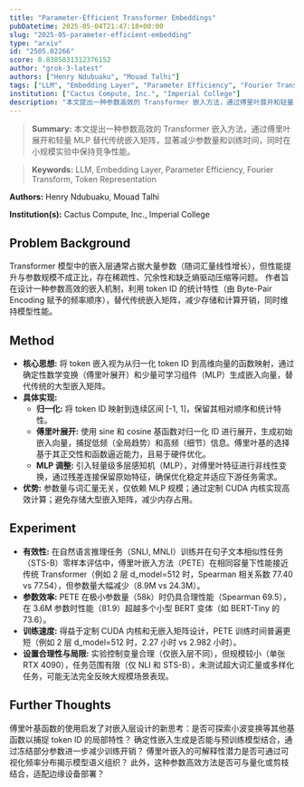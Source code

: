 ```yaml
---
title: "Parameter-Efficient Transformer Embeddings"
pubDatetime: 2025-05-04T21:47:18+00:00
slug: "2025-05-parameter-efficient-embedding"
type: "arxiv"
id: "2505.02266"
score: 0.8385831312376152
author: "grok-3-latest"
authors: ["Henry Ndubuaku", "Mouad Talhi"]
tags: ["LLM", "Embedding Layer", "Parameter Efficiency", "Fourier Transform", "Token Representation"]
institution: ["Cactus Compute, Inc.", "Imperial College"]
description: "本文提出一种参数高效的 Transformer 嵌入方法，通过傅里叶展开和轻量 MLP 替代传统嵌入矩阵，显著减少参数量和训练时间，同时在小规模实验中保持竞争性能。"
---
```


> **Summary:** 本文提出一种参数高效的 Transformer 嵌入方法，通过傅里叶展开和轻量 MLP 替代传统嵌入矩阵，显著减少参数量和训练时间，同时在小规模实验中保持竞争性能。 

> **Keywords:** LLM, Embedding Layer, Parameter Efficiency, Fourier Transform, Token Representation

**Authors:** Henry Ndubuaku, Mouad Talhi

**Institution(s):** Cactus Compute, Inc., Imperial College


## Problem Background

Transformer 模型中的嵌入层通常占据大量参数（随词汇量线性增长），但性能提升与参数规模不成正比，存在稀疏性、冗余性和缺乏熵驱动压缩等问题。
作者旨在设计一种参数高效的嵌入机制，利用 token ID 的统计特性（由 Byte-Pair Encoding 赋予的频率顺序），替代传统嵌入矩阵，减少存储和计算开销，同时维持模型性能。

## Method

*   **核心思想:** 将 token 嵌入视为从归一化 token ID 到高维向量的函数映射，通过确定性数学变换（傅里叶展开）和少量可学习组件（MLP）生成嵌入向量，替代传统的大型嵌入矩阵。
*   **具体实现:**
    *   **归一化:** 将 token ID 映射到连续区间 [-1, 1]，保留其相对顺序和统计特性。
    *   **傅里叶展开:** 使用 sine 和 cosine 基函数对归一化 ID 进行展开，生成初始嵌入向量，捕捉低频（全局趋势）和高频（细节）信息。傅里叶基的选择基于其正交性和函数逼近能力，且易于硬件优化。
    *   **MLP 调整:** 引入轻量级多层感知机（MLP），对傅里叶特征进行非线性变换，通过残差连接保留原始特征，确保优化稳定并适应下游任务需求。
*   **优势:** 参数量与词汇量无关，仅依赖 MLP 规模；通过定制 CUDA 内核实现高效计算；避免存储大型嵌入矩阵，减少内存占用。

## Experiment

*   **有效性:** 在自然语言推理任务（SNLI, MNLI）训练并在句子文本相似性任务（STS-B）零样本评估中，傅里叶嵌入方法（PETE）在相同容量下性能接近传统 Transformer（例如 2 层 d_model=512 时，Spearman 相关系数 77.40 vs 77.54），但参数量大幅减少（8.9M vs 24.3M）。
*   **参数效率:** PETE 在极小参数量（58k）时仍具合理性能（Spearman 69.5），在 3.6M 参数时性能（81.9）超越多个小型 BERT 变体（如 BERT-Tiny 的 73.6）。
*   **训练速度:** 得益于定制 CUDA 内核和无嵌入矩阵设计，PETE 训练时间普遍更短（例如 2 层 d_model=512 时，2.27 小时 vs 2.982 小时）。
*   **设置合理性与局限:** 实验控制变量合理（仅嵌入层不同），但规模较小（单张 RTX 4090），任务范围有限（仅 NLI 和 STS-B），未测试超大词汇量或多样化任务，可能无法完全反映大规模场景表现。

## Further Thoughts

傅里叶基函数的使用启发了对嵌入层设计的新思考：是否可探索小波变换等其他基函数以捕捉 token ID 的局部特性？
确定性嵌入生成是否能与预训练模型结合，通过冻结部分参数进一步减少训练开销？
傅里叶嵌入的可解释性潜力是否可通过可视化频率分布揭示模型语义组织？
此外，这种参数高效方法是否可与量化或剪枝结合，适配边缘设备部署？